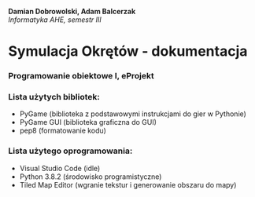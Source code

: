 **Damian Dobrowolski, Adam Balcerzak**<br/>
*Informatyka AHE, semestr III*
# Symulacja Okrętów - dokumentacja
### Programowanie obiektowe I, eProjekt

### Lista użytych bibliotek:
- PyGame (biblioteka z podstawowymi instrukcjami do gier w Pythonie)
- PyGame GUI (biblioteka graficzna do GUI)
- pep8 (formatowanie kodu)

### Lista użytego oprogramowania:
- Visual Studio Code (idle)
- Python 3.8.2 (środowisko programistyczne)
- Tiled Map Editor (wgranie tekstur i generowanie obszaru do mapy)